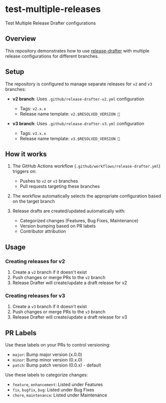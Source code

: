 # test-multiple-releases
Test Multiple Release Drafter configurations

## Overview

This repository demonstrates how to use [release-drafter](https://github.com/release-drafter/release-drafter) with multiple release configurations for different branches.

## Setup

The repository is configured to manage separate releases for `v2` and `v3` branches:

- **v2 branch**: Uses `.github/release-drafter-v2.yml` configuration
  - Tags: `v2.x.x`
  - Release name template: `v2.$RESOLVED_VERSION 🌈`
  
- **v3 branch**: Uses `.github/release-drafter-v3.yml` configuration
  - Tags: `v3.x.x`
  - Release name template: `v3.$RESOLVED_VERSION 🚀`

## How it works

1. The GitHub Actions workflow (`.github/workflows/release-drafter.yml`) triggers on:
   - Pushes to `v2` or `v3` branches
   - Pull requests targeting these branches

2. The workflow automatically selects the appropriate configuration based on the target branch

3. Release drafts are created/updated automatically with:
   - Categorized changes (Features, Bug Fixes, Maintenance)
   - Version bumping based on PR labels
   - Contributor attribution

## Usage

### Creating releases for v2

1. Create a `v2` branch if it doesn't exist
2. Push changes or merge PRs to the `v2` branch
3. Release Drafter will create/update a draft release for v2

### Creating releases for v3

1. Create a `v3` branch if it doesn't exist
2. Push changes or merge PRs to the `v3` branch
3. Release Drafter will create/update a draft release for v3

## PR Labels

Use these labels on your PRs to control versioning:
- `major`: Bump major version (x.0.0)
- `minor`: Bump minor version (0.x.0)
- `patch`: Bump patch version (0.0.x) - default

Use these labels to categorize changes:
- `feature`, `enhancement`: Listed under Features
- `fix`, `bugfix`, `bug`: Listed under Bug Fixes
- `chore`, `maintenance`: Listed under Maintenance
